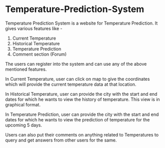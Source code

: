 # Temperature-Prediction-System

Temperature Prediction System is a website for Temperature Prediction. It gives various features like -
1. Current Temperature
2. Historical Temperature
3. Temperature Prediction
4. Comment section (Forum)

The users can register into the system and can use any of the above mentioned features.

In Current Temperature, user can click on map to give the coordinates which will provide the current temperature data at that location.

In Historical Temperature, user can provide the city with the start and end dates for which he wants to view the history of temperature. This view is in graphical format.

In Temperature Prediction, user can provide the city with the start and end dates for which he wants to view the prediction of temperature for the upcoming 5 days.

Users can also put their comments on anything related to Temperatures to query and get answers from other users for the same.
